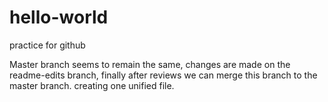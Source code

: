 # hello-world
practice for github

Master branch seems to remain the same, changes are made on the readme-edits branch, finally after reviews we can merge this 
branch to the master branch. creating one unified file.
